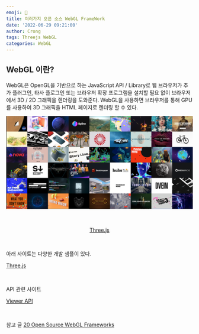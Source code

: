 ```yaml
---
emoji: 🏹
title: 여러가지 오픈 소스 WebGL FrameWork
date: '2022-06-29 09:21:00'
author: Crong
tags: Threejs WebGL
categories: WebGL
---
```


## WebGL 이란?

WebGL은 OpenGL을 기반으로 하는 JavaScript API / Library로 웹 브라우저가 추가 플러그인, 타사 플로그인 또는 브라우저 확장 프로그램을 설치할 필요 없이 브라우저에서 3D / 2D 그래픽을 렌더링을 도와준다. WebGL을 사용하면 브라우저를 통해 GPU를 사용하여 3D 그래픽을 HTML 페이지로 렌더링 할 수 있다.

![threejs](./threejs.png)

<br>

<div align="center">

[Three.js](https://threejs.org/)
</div>

<br>

아래 사이트는 다양한 개발 샘플이 있다.

[Three.js](https://threejs.org/)

<br>

API 관련 사이트

[Viewer API](https://sketchfab.com/developers/viewer/initialization)

<br>

참고 글
[20 Open Source WebGL Frameworks](https://medevel.com/16-webgl-opensource-frameworks/)


```toc
```

<br>
<br>
